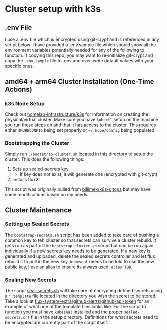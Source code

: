 # Cluster setup with k3s

## .env File

I use a .env file which is encrypted using git-crypt and is referenced in any script below. I have provided a .env.sample file which should show all the environment variables potentially needed for any of the following to function. If copying this repo, you may want to re-initialize git-crypt and copy the `.env.sample` file to .env and over-write default values with your specific ones.

## amd64 + arm64 Cluster Installation (One-Time Actions)

### k3s Node Setup

Check out [homelab-infrastructure/k3s](https://github.com/WRMilling/homelab-infrastructure/tree/master/k3s) for information on creating the physical/virtual cluster. Make sure you have `kubectl` setup on the machine you run these steps on and that it has access to the cluster. This requires either `$KUBECONFIG` being set properly or `~/.kube/config` being populated.

### Bootstrapping the Cluster

Simply run `./bootstrap-cluster.sh` located in this directory to setup the cluster. This does the following things:

1. Sets up sealed-secrets key
   * If key does not exist, it will generate one (encrypted with git-crypt)
2. Installs flux2

This script was originally pulled from [billimek/k8s-gitops](https://github.com/billimek/k8s-gitops/blob/master/setup/bootstrap-cluster.sh) but may have some modifications based on my needs.

## Cluster Maintenance

### Setting up Sealed Secrets

The `bootstrap-secrets.sh` script has been added to take care of pushing a common key to teh cluster so that secrets can survive a cluster rebuild. It gets run as part of the `bootstrap-cluster.sh` script but can be run again individually if a new secrets key needs to be generated. If a new key is generated and uploaded, delete the sealed secrets controller and let flux rebuild it to pull in the new key. `kubeseal` needs to be told to use the new public key, I use an alias to ensure its always used: `alias TBD`.

### Sealing New Secrets

The script [seal-secrets.sh](seal-secrets.sh) will take care of encrypting defined secrets using a `*.template` file located in the directory you wish the secret to be stored. Take a look at [flux-system-extra/github-alerts/github-api-token](/flux-system-extra/github-alerts/github-api-token) for an example of what one of the template files looks like. For the script to function you must have `kubeseal` installed and the proper `sealed-secrets.crt` file in the setup directory. Definitions for what secrets need to be encrypted are currently part of the script itself.